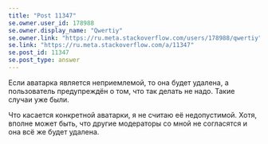 ```yaml
---
title: "Post 11347"
se.owner.user_id: 178988
se.owner.display_name: "Qwertiy"
se.owner.link: "https://ru.meta.stackoverflow.com/users/178988/qwertiy"
se.link: "https://ru.meta.stackoverflow.com/a/11347"
se.post_id: 11347
se.post_type: answer
---
```

<p>Если аватарка является неприемлемой, то она будет удалена, а пользователь предупреждён о том, что так делать не надо. Такие случаи уже были.</p>
<p>Что касается конкретной аватарки, я не считаю её недопустимой. Хотя, вполне может быть, что другие модераторы со мной не согласятся и она всё же будет удалена.</p>
